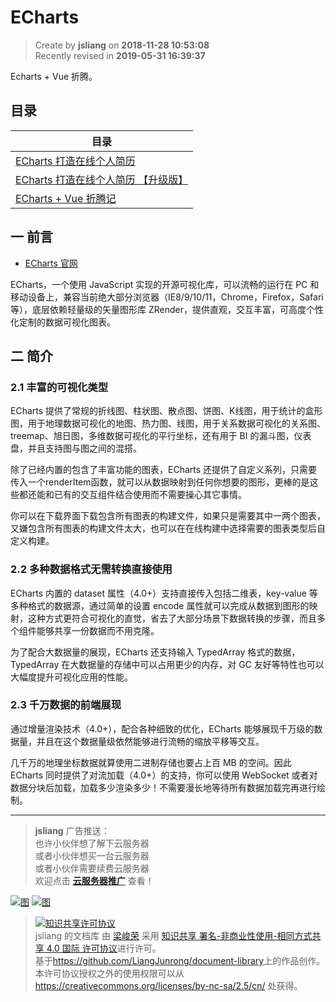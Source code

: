 ECharts
===

> Create by **jsliang** on **2018-11-28 10:53:08**  
> Recently revised in **2019-05-31 16:39:37**

Echarts + Vue 折腾。

## 目录

| 目录 |
| --- |
| [ECharts 打造在线个人简历](./curriculum-vitae.md) |
| [ECharts 打造在线个人简历 【升级版】](./curriculum-vitae-improve.md) |
| [ECharts + Vue 折腾记](./ECharts-Vue.md) |

## 一 前言

* [ECharts 官网](http://www.echartsjs.com/index.html)

ECharts，一个使用 JavaScript 实现的开源可视化库，可以流畅的运行在 PC 和移动设备上，兼容当前绝大部分浏览器（IE8/9/10/11，Chrome，Firefox，Safari等），底层依赖轻量级的矢量图形库 ZRender，提供直观，交互丰富，可高度个性化定制的数据可视化图表。 

## 二 简介

### 2.1 丰富的可视化类型

ECharts 提供了常规的折线图、柱状图、散点图、饼图、K线图，用于统计的盒形图，用于地理数据可视化的地图、热力图、线图，用于关系数据可视化的关系图、treemap、旭日图，多维数据可视化的平行坐标，还有用于 BI 的漏斗图，仪表盘，并且支持图与图之间的混搭。

除了已经内置的包含了丰富功能的图表，ECharts 还提供了自定义系列，只需要传入一个renderItem函数，就可以从数据映射到任何你想要的图形，更棒的是这些都还能和已有的交互组件结合使用而不需要操心其它事情。

你可以在下载界面下载包含所有图表的构建文件，如果只是需要其中一两个图表，又嫌包含所有图表的构建文件太大，也可以在在线构建中选择需要的图表类型后自定义构建。

### 2.2 多种数据格式无需转换直接使用

ECharts 内置的 dataset 属性（4.0+）支持直接传入包括二维表，key-value 等多种格式的数据源，通过简单的设置 encode 属性就可以完成从数据到图形的映射，这种方式更符合可视化的直觉，省去了大部分场景下数据转换的步骤，而且多个组件能够共享一份数据而不用克隆。

为了配合大数据量的展现，ECharts 还支持输入 TypedArray 格式的数据，TypedArray 在大数据量的存储中可以占用更少的内存，对 GC 友好等特性也可以大幅度提升可视化应用的性能。

### 2.3 千万数据的前端展现

通过增量渲染技术（4.0+），配合各种细致的优化，ECharts 能够展现千万级的数据量，并且在这个数据量级依然能够进行流畅的缩放平移等交互。

几千万的地理坐标数据就算使用二进制存储也要占上百 MB 的空间。因此 ECharts 同时提供了对流加载（4.0+）的支持，你可以使用 WebSocket 或者对数据分块后加载，加载多少渲染多少！不需要漫长地等待所有数据加载完再进行绘制。

---

> **jsliang** 广告推送：  
> 也许小伙伴想了解下云服务器  
> 或者小伙伴想买一台云服务器  
> 或者小伙伴需要续费云服务器  
> 欢迎点击 **[云服务器推广](https://github.com/LiangJunrong/document-library/blob/master/other-library/Monologue/%E7%A8%B3%E9%A3%9F%E8%89%B0%E9%9A%BE.md)** 查看！

[![图](../../public-repertory/img/z-small-seek-ali-3.jpg)](https://promotion.aliyun.com/ntms/act/qwbk.html?userCode=w7hismrh)
[![图](../../public-repertory/img/z-small-seek-tencent-2.jpg)](https://cloud.tencent.com/redirect.php?redirect=1014&cps_key=49f647c99fce1a9f0b4e1eeb1be484c9&from=console)

> <a rel="license" href="http://creativecommons.org/licenses/by-nc-sa/4.0/"><img alt="知识共享许可协议" style="border-width:0" src="https://i.creativecommons.org/l/by-nc-sa/4.0/88x31.png" /></a><br /><span xmlns:dct="http://purl.org/dc/terms/" property="dct:title">jsliang 的文档库</span> 由 <a xmlns:cc="http://creativecommons.org/ns#" href="https://github.com/LiangJunrong/document-library" property="cc:attributionName" rel="cc:attributionURL">梁峻荣</a> 采用 <a rel="license" href="http://creativecommons.org/licenses/by-nc-sa/4.0/">知识共享 署名-非商业性使用-相同方式共享 4.0 国际 许可协议</a>进行许可。<br />基于<a xmlns:dct="http://purl.org/dc/terms/" href="https://github.com/LiangJunrong/document-library" rel="dct:source">https://github.com/LiangJunrong/document-library</a>上的作品创作。<br />本许可协议授权之外的使用权限可以从 <a xmlns:cc="http://creativecommons.org/ns#" href="https://creativecommons.org/licenses/by-nc-sa/2.5/cn/" rel="cc:morePermissions">https://creativecommons.org/licenses/by-nc-sa/2.5/cn/</a> 处获得。